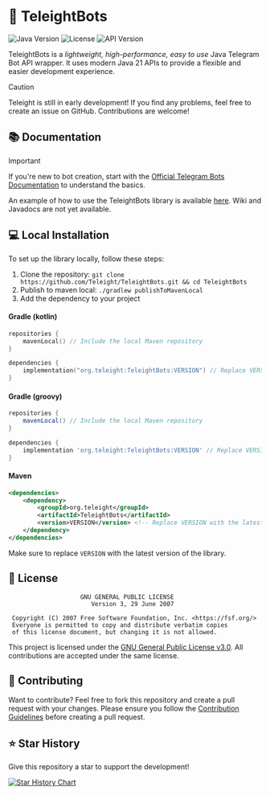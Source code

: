 # 🤖 TeleightBots

![Java Version](https://img.shields.io/badge/Java_version-21-green)
![License](https://img.shields.io/github/license/Teleight/TeleightBots)
![API Version](https://img.shields.io/badge/Bot_API-8.3-blue?logo=telegram)

TeleightBots is a _lightweight, high-performance, easy to use_ Java Telegram Bot API wrapper.
It uses modern Java 21 APIs to provide a flexible and easier development experience.

> [!CAUTION]
>
> Teleight is still in early development! 
> If you find any problems, feel free to create an issue on GitHub.
> Contributions are welcome!

## 📚 Documentation
> [!IMPORTANT]
>
> If you're new to bot creation, start with the [Official Telegram Bots Documentation](https://core.telegram.org/bots) to
understand the basics.
>
An example of how to use the TeleightBots library is available [here](/demo).
Wiki and Javadocs are not yet available.

## 💻 Local Installation
To set up the library locally, follow these steps:

1. Clone the repository: `git clone https://github.com/Teleight/TeleightBots.git && cd TeleightBots`
2. Publish to maven local: `./gradlew publishToMavenLocal`
3. Add the dependency to your project

#### Gradle (kotlin)
```kotlin
repositories {
    mavenLocal() // Include the local Maven repository
}

dependencies {
    implementation("org.teleight:TeleightBots:VERSION") // Replace VERSION with the latest version
}
```
#### Gradle (groovy)
```groovy
repositories {
    mavenLocal() // Include the local Maven repository
}

dependencies {
    implementation 'org.teleight:TeleightBots:VERSION' // Replace VERSION with the latest version
}
```
#### Maven
```xml
<dependencies>
    <dependency>
        <groupId>org.teleight</groupId>
        <artifactId>TeleightBots</artifactId>
        <version>VERSION</version> <!-- Replace VERSION with the latest version -->
    </dependency>
</dependencies>
```

Make sure to replace `VERSION` with the latest version of the library.

## 📄 License
```
                    GNU GENERAL PUBLIC LICENSE
                       Version 3, 29 June 2007

 Copyright (C) 2007 Free Software Foundation, Inc. <https://fsf.org/>
 Everyone is permitted to copy and distribute verbatim copies
 of this license document, but changing it is not allowed.
```
This project is licensed under the [GNU General Public License v3.0](https://www.gnu.org/licenses/gpl-3.0.en.html). All
contributions are accepted under the same license.

## 🤝 Contributing

Want to contribute?
Feel free to fork this repository and create a pull request with your changes.
Please ensure you follow
the [Contribution Guidelines](https://github.com/Teleight/TeleightBots/blob/master/CONTRIBUTING.md) before creating a
pull request.

## ⭐️ Star History
Give this repository a star to support the development!

[![Star History Chart](https://api.star-history.com/svg?repos=Teleight/TeleightBots&type=Date)](https://star-history.com/#Teleight/TeleightBots&Date)
